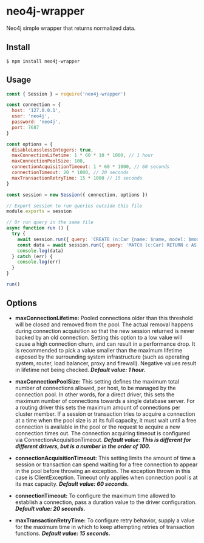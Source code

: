 # neo4j-wrapper

Neo4j simple wrapper that returns normalized data.

## Install

```
$ npm install neo4j-wrapper
```

## Usage
```js
const { Session } = require('neo4j-wrapper')

const connection = {
  host: '127.0.0.1',
  user: 'neo4j',
  password: 'neo4j',
  port: 7687
}

const options = {
  disableLosslessIntegers: true,
  maxConnectionLifetime: 1 * 60 * 10 * 1000, // 1 hour
  maxConnectionPoolSize: 100,
  connectionAcquisitionTimeout: 1 * 60 * 1000, // 60 seconds
  connectionTimeout: 20 * 1000, // 20 seconds
  maxTransactionRetryTime: 15 * 1000 // 15 seconds
}

const session = new Session({ connection, options })

// Export session to run queries outside this file
module.exports = session

// Or run query in the same file
async function run () {
  try {
    await session.run({ query: 'CREATE (n:Car {name: $name, model: $model})', params: { name: 'Audi', model: 'A3'} })
    const data = await session.run({ query: 'MATCH (c:Car) RETURN c AS car' })
    console.log(data)
  } catch (err) {
    console.log(err)
  }
}

run()
```

## Options
- **maxConnectionLifetime:** Pooled connections older than this threshold will be closed and removed from the pool. The actual removal happens during connection acquisition so that the new session returned is never backed by an old connection. Setting this option to a low value will cause a high connection churn, and can result in a performance drop. It is recommended to pick a value smaller than the maximum lifetime exposed by the surrounding system infrastructure (such as operating system, router, load balancer, proxy and firewall). Negative values result in lifetime not being checked. ***Default value: 1 hour.***

- **maxConnectionPoolSize:** This setting defines the maximum total number of connections allowed, per host, to be managed by the connection pool. In other words, for a direct driver, this sets the maximum number of connections towards a single database server. For a routing driver this sets the maximum amount of connections per cluster member. If a session or transaction tries to acquire a connection at a time when the pool size is at its full capacity, it must wait until a free connection is available in the pool or the request to acquire a new connection times out. The connection acquiring timeout is configured via ConnectionAcquisitionTimeout. ***Default value: This is different for different drivers, but is a number in the order of 100.***

- **connectionAcquisitionTimeout:** This setting limits the amount of time a session or transaction can spend waiting for a free connection to appear in the pool before throwing an exception. The exception thrown in this case is ClientException. Timeout only applies when connection pool is at its max capacity. ***Default value: 60 seconds.***

- **connectionTimeout:** To configure the maximum time allowed to establish a connection, pass a duration value to the driver configuration. ***Default value: 20 seconds.***

- **maxTransactionRetryTime:** To configure retry behavior, supply a value for the maximum time in which to keep attempting retries of transaction functions. ***Default value: 15 seconds.***
